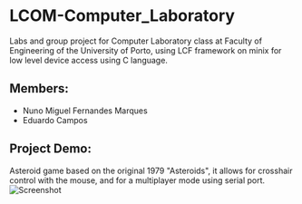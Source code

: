 # LCOM-Computer_Laboratory

Labs and group project for Computer Laboratory class at Faculty of Engineering of the University of Porto, using LCF framework on minix
for low level device access using C language.

## Members:
* Nuno Miguel Fernandes Marques
* Eduardo Campos

## Project Demo:
Asteroid game based on the original 1979 "Asteroids", it allows for crosshair control with the mouse, and for a multiplayer mode using serial port.
![Screenshot](Project%20-%20Asteroids/demo.gif)
